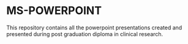# MS-POWERPOINT
This repository contains all the powerpoint presentations created and presented during post graduation diploma in clinical research.
